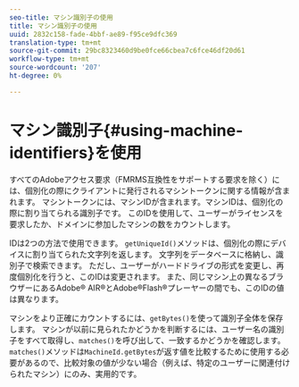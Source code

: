 ```yaml
---
seo-title: マシン識別子の使用
title: マシン識別子の使用
uuid: 2832c158-fade-4bbf-ae89-f95ce9dfc369
translation-type: tm+mt
source-git-commit: 29bc8323460d9be0fce66cbea7c6fce46df20d61
workflow-type: tm+mt
source-wordcount: '207'
ht-degree: 0%

---
```



# マシン識別子{#using-machine-identifiers}を使用

すべてのAdobeアクセス要求（FMRMS互換性をサポートする要求を除く）には、個別化の際にクライアントに発行されるマシントークンに関する情報が含まれます。 マシントークンには、マシンIDが含まれます。マシンIDは、個別化の際に割り当てられる識別子です。 このIDを使用して、ユーザーがライセンスを要求したか、ドメインに参加したマシンの数をカウントします。

IDは2つの方法で使用できます。 `getUniqueId()`メソッドは、個別化の際にデバイスに割り当てられた文字列を返します。 文字列をデータベースに格納し、識別子で検索できます。 ただし、ユーザーがハードドライブの形式を変更し、再度個別化を行うと、このIDは変更されます。 また、同じマシン上の異なるブラウザーにあるAdobe® AIR®とAdobe®Flash®プレーヤーの間でも、このIDの値は異なります。

マシンをより正確にカウントするには、`getBytes()`を使って識別子全体を保存します。 マシンが以前に見られたかどうかを判断するには、ユーザー名の識別子をすべて取得し、`matches()`を呼び出して、一致するかどうかを確認します。 `matches()`メソッドは`MachineId.getBytes`が返す値を比較するために使用する必要があるので、比較対象の値が少ない場合（例えば、特定のユーザーに関連付けられたマシン）にのみ、実用的です。
